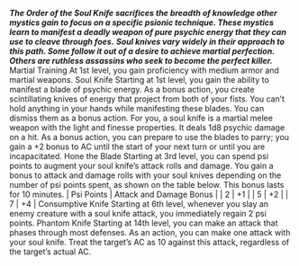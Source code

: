 ***The Order of the Soul Knife sacrifices the breadth of knowledge other mystics gain to focus on a specific psionic technique. These mystics learn to manifest a deadly weapon of pure psychic energy that they can use to cleave through foes.***
***Soul knives vary widely in their approach to this path. Some follow it out of a desire to achieve martial perfection. Others are ruthless assassins who seek to become the perfect killer.***
Martial Training
At 1st level, you gain proficiency with medium armor and martial weapons.
Soul Knife
Starting at 1st level, you gain the ability to manifest a blade of psychic energy. As a bonus action, you create scintillating knives of energy that project from both of your fists. You can’t hold anything in your hands while manifesting these blades. You can dismiss them as a bonus action.
For you, a soul knife is a martial melee weapon with the light and finesse properties. It deals 1d8 psychic damage on a hit.
As a bonus action, you can prepare to use the blades to parry; you gain a +2 bonus to AC until the start of your next turn or until you are incapacitated.
Hone the Blade
Starting at 3rd level, you can spend psi points to augment your soul knife’s attack rolls and damage. You gain a bonus to attack and damage rolls with your soul knives depending on the number of psi points spent, as shown on the table below. This bonus lasts for 10 minutes.
| Psi Points | Attack and Damage Bonus |
| 2 | +1 |
| 5 | +2 |
| 7 | +4 |
Consumptive Knife
Starting at 6th level, whenever you slay an enemy creature with a soul knife attack, you immediately regain 2 psi points.
Phantom Knife
Starting at 14th level, you can make an attack that phases through most defenses. As an action, you can make one attack with your soul knife. Treat the target’s AC as 10 against this attack, regardless of the target’s actual AC.
